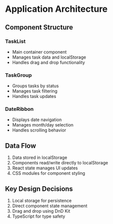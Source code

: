 # Application Architecture

## Component Structure

### TaskList
- Main container component
- Manages task data and localStorage
- Handles drag and drop functionality

### TaskGroup
- Groups tasks by status
- Manages task filtering
- Handles task updates

### DateRibbon
- Displays date navigation
- Manages month/day selection
- Handles scrolling behavior

## Data Flow

1. Data stored in localStorage
2. Components read/write directly to localStorage
3. React state manages UI updates
4. CSS modules for component styling

## Key Design Decisions

1. Local storage for persistence
2. Direct component state management
3. Drag and drop using DnD Kit
4. TypeScript for type safety